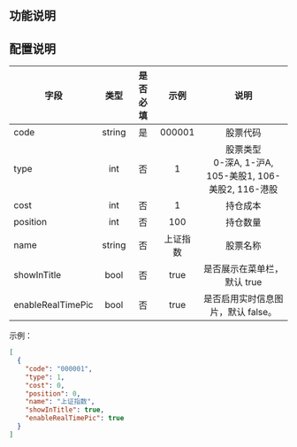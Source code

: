 ## 功能说明

## 配置说明

| 字段                |   类型   | 是否必填 |   示例   |                      说明                       |
|-------------------|:------:|:----:|:------:|:---------------------------------------------:|
| code              | string |  是   | 000001 |                     股票代码                      |
| type              |  int   |  否   |   1    | 股票类型<br/>0-深A, 1-沪A, 105-美股1, 106-美股2, 116-港股 |
| cost              |  int   |  否   |   1    |                     持仓成本                      |
| position          |  int   |  否   |  100   |                     持仓数量                      |
| name              | string |  否   |  上证指数  |                     股票名称                      |   
| showInTitle       |  bool  |  否   |  true  |               是否展示在菜单栏，默认 true                |
| enableRealTimePic |  bool  |  否   |  true  |             是否启用实时信息图片，默认 false。              |

示例：
```json
[
  {
    "code": "000001",
    "type": 1,
    "cost": 0,
    "position": 0,
    "name": "上证指数",
    "showInTitle": true,
    "enableRealTimePic": true
  }
]
```